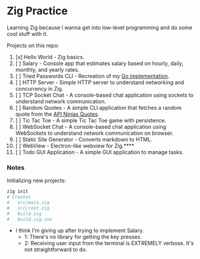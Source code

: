 # Zig Practice

Learning Zig because I wanna get into low-level programming and do some cool stuff with it.

Projects on this repo:

1. [x] Hello World - Zig basics.
2. [ ] Salary - Console app that estimates salary based on hourly, daily, monthly, and yearly rates.
3. [ ] Tried Passwords CLI - Recreation of my [Go implementation](https://github.com/Blankeos/tried-passwords-cli).
4. [ ] HTTP Server - Simple HTTP server to understand networking and concurrency in Zig.
5. [ ] TCP Socket Chat - A console-based chat application using sockets to understand network communication.
6. [ ] Random Quotes - A simple CLI application that fetches a random quote from the [API Ninjas Quotes](https://api-ninjas.com/api/quotes).
7. [ ] Tic Tac Toe - A simple Tic Tac Toe game with persistence.
8. [ ] WebSocket Chat - A console-based chat application using WebSockets to understand network communication on browser.
9. [ ] Static Site Generator - Converts markdown to HTML.
10. [ ] WebView - Electron-like webview for Zig.\*\*\*\*
11. [ ] Todo GUI Application - A simple GUI application to manage tasks.

### Notes

Initializing new projects:

```sh
zig init
# Creates
#   src/main.zig
#   src/root.zig
#   build.zig
#   build.zig.zon
```

- I think I'm giving up after trying to implement Salary.
  - 1: There's no library for getting the key presses.
  - 2: Receiving user input from the terminal is EXTREMELY verbose. It's not straightforward to do.
